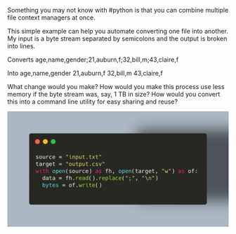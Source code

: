Something you may not know with #python is that you can combine multiple file context managers at once.

This simple example can help you automate converting one file into another. My input is a byte stream separated by semicolons and the output is broken into lines.

Converts
age,name,gender;21,auburn,f;32,bill,m;43,claire,f

Into
age,name,gender
21,auburn,f
32,bill,m
43,claire,f

What change would you make? How would you make this process use less memory if the byte stream was, say, 1 TB in size? How would you convert this into a command line utility for easy sharing and reuse?

<img src="../../static/0001.jpeg">
